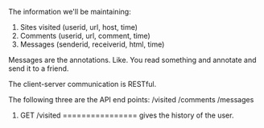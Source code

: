 The information we'll be maintaining:

1. Sites visited (userid, url, host, time)
2. Comments (userid, url, comment, time)
3. Messages (senderid, receiverid, html, time)

Messages are the annotations. Like. You read something and annotate and send it to a friend.

The client-server communication is RESTful.

The following three are the API end points:
/visited
/comments
/messages


1. GET /visited
================
	gives the history of the user.